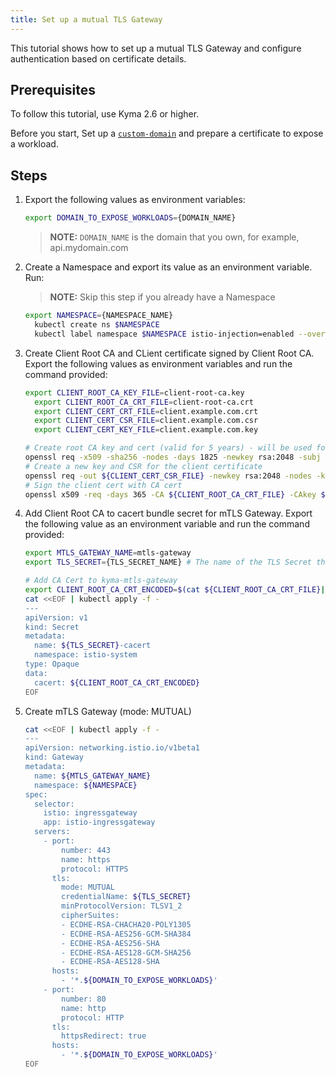 ```yaml
---
title: Set up a mutual TLS Gateway 
---
```


This tutorial shows how to set up a mutual TLS Gateway and configure authentication based on certificate details.

## Prerequisites

To follow this tutorial, use Kyma 2.6 or higher.

Before you start, Set up a [`custom-domain`](../00-api-exposure/apix-02-setup-custom-domain-for-workload.md) and prepare a certificate to expose a workload.

## Steps

1. Export the following values as environment variables:

   ```bash
   export DOMAIN_TO_EXPOSE_WORKLOADS={DOMAIN_NAME} 
   ```
   >**NOTE:** `DOMAIN_NAME` is the domain that you own, for example, api.mydomain.com

2. Create a Namespace and export its value as an environment variable. Run:
   >**NOTE:** Skip this step if you already have a Namespace

   ```bash
   export NAMESPACE={NAMESPACE_NAME}
	 kubectl create ns $NAMESPACE
	 kubectl label namespace $NAMESPACE istio-injection=enabled --overwrite
   ```

3. Create Client Root CA and CLient certificate signed by Client Root CA. Export the following values as environment variables and run the command provided:  
   ```bash
   export CLIENT_ROOT_CA_KEY_FILE=client-root-ca.key
	 export CLIENT_ROOT_CA_CRT_FILE=client-root-ca.crt
	 export CLIENT_CERT_CRT_FILE=client.example.com.crt
	 export CLIENT_CERT_CSR_FILE=client.example.com.csr
	 export CLIENT_CERT_KEY_FILE=client.example.com.key 
   ```

   ```bash
   # Create root CA key and cert (valid for 5 years) - will be used for validation
   openssl req -x509 -sha256 -nodes -days 1825 -newkey rsa:2048 -subj '/O=example Inc./CN=ClientRootCA' -keyout ${CLIENT_ROOT_CA_KEY_FILE} -out ${CLIENT_ROOT_CA_CRT_FILE}
   # Create a new key and CSR for the client certificate
   openssl req -out ${CLIENT_CERT_CSR_FILE} -newkey rsa:2048 -nodes -keyout ${CLIENT_CERT_KEY_FILE} -subj "/CN=client.example.com/O=example"
   # Sign the client cert with CA cert
   openssl x509 -req -days 365 -CA ${CLIENT_ROOT_CA_CRT_FILE} -CAkey ${CLIENT_ROOT_CA_KEY_FILE} -set_serial 0 -in ${CLIENT_CERT_CSR_FILE} -out ${CLIENT_CERT_CRT_FILE}
   ```

4. Add Client Root CA to cacert bundle secret for mTLS Gateway. Export the following value as an environment variable and run the command provided:

   ```bash
   export MTLS_GATEWAY_NAME=mtls-gateway
   export TLS_SECRET={TLS_SECRET_NAME} # The name of the TLS Secret that was created during the setup of the custom domain, for example, httpbin-tls-credentials
   ```

   ```bash
   # Add CA Cert to kyma-mtls-gateway
   export CLIENT_ROOT_CA_CRT_ENCODED=$(cat ${CLIENT_ROOT_CA_CRT_FILE}| base64)
   cat <<EOF | kubectl apply -f -
   ---
   apiVersion: v1
   kind: Secret
   metadata:
     name: ${TLS_SECRET}-cacert
     namespace: istio-system
   type: Opaque
   data:
     cacert: ${CLIENT_ROOT_CA_CRT_ENCODED}
   EOF
   ```

5. Create mTLS Gateway (mode: MUTUAL)
   ```bash
   cat <<EOF | kubectl apply -f -
   ---
   apiVersion: networking.istio.io/v1beta1
   kind: Gateway
   metadata:
     name: ${MTLS_GATEWAY_NAME}
     namespace: ${NAMESPACE}
   spec:
     selector:
       istio: ingressgateway
       app: istio-ingressgateway
     servers:
       - port:
           number: 443
           name: https
           protocol: HTTPS
         tls:
           mode: MUTUAL
           credentialName: ${TLS_SECRET}
           minProtocolVersion: TLSV1_2
           cipherSuites:
           - ECDHE-RSA-CHACHA20-POLY1305
           - ECDHE-RSA-AES256-GCM-SHA384
           - ECDHE-RSA-AES256-SHA
           - ECDHE-RSA-AES128-GCM-SHA256
           - ECDHE-RSA-AES128-SHA
         hosts:
           - '*.${DOMAIN_TO_EXPOSE_WORKLOADS}'
       - port:
           number: 80
           name: http
           protocol: HTTP
         tls:
           httpsRedirect: true
         hosts:
           - '*.${DOMAIN_TO_EXPOSE_WORKLOADS}'
   EOF
   ```